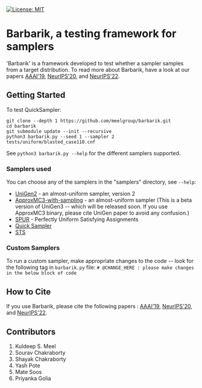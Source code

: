 [![License: MIT](https://img.shields.io/badge/License-MIT-yellow.svg)](https://opensource.org/licenses/MIT)

# Barbarik, a testing framework for samplers

'Barbarik' is a framework developed to test whether a sampler samples from a target distribution. To read more about Barbarik, have a look at our papers [AAAI'19](https://www.comp.nus.edu.sg/~meel/Papers/aaai19-cm.pdf), [NeurIPS'20](https://arxiv.org/abs/2010.12918), and [NeurIPS'22](https://www.comp.nus.edu.sg/~meel/Papers/neurips22.pdf).

## Getting Started

To test QuickSampler:
```
git clone --depth 1 https://github.com/meelgroup/barbarik.git
cd barbarik
git submodule update --init --recursive
python3 barbarik.py --seed 1 --sampler 2 tests/uniform/blasted_case110.cnf
```

See `python3 barbarik.py --help` for the different samplers supported.

### Samplers used

You can choose any of the samplers in the "samplers" directory, see `--help`:
* [UniGen2](https://bitbucket.org/kuldeepmeel/unigen/) - an almost-uniform sampler, version 2
* [ApproxMC3-with-sampling](https://github.com/meelgroup/ApproxMC/tree/master-with-sampling) - an almost-uniform sampler (This is a beta version of UniGen3 -- which will be released soon. If you use ApproxMC3 binary, please cite UniGen paper to avoid any confusion.)
* [SPUR](https://github.com/ZaydH/spur) - Perfectly Uniform Satisfying Assignments
* [Quick Sampler](https://github.com/RafaelTupynamba/quicksampler)
* [STS](http://cs.stanford.edu/~ermon/code/STS.zip)

### Custom Samplers

To run a custom sampler, make appropriate changes to the code -- look for the following tag in `barbarik.py` file: `# @CHANGE_HERE : please make changes in the below block of code`

## How to Cite

If you use Barbarik, please cite the following papers : [AAAI'19](https://www.comp.nus.edu.sg/~meel/publications/CM19.bib), [NeurIPS'20](https://www.comp.nus.edu.sg/~meel/publications/MPC20.bib), and [NeurIPS'22](https://www.comp.nus.edu.sg/~meel/publications/PM22.bib).

## Contributors
1. Kuldeep S. Meel
2. Sourav Chakraborty
3. Shayak Chakraborty 
4. Yash Pote
5. Mate Soos
5. Priyanka Golia
